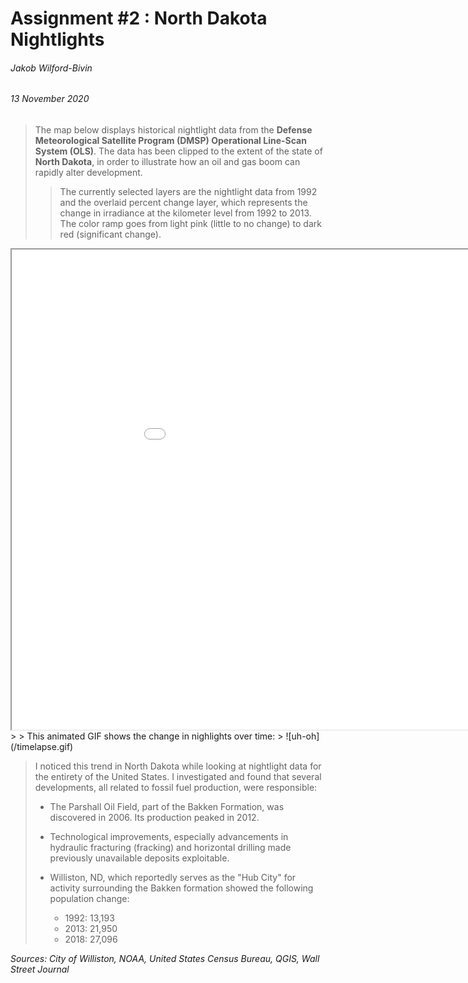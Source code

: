 # Assignment #2 : North Dakota Nightlights
###### Jakob Wilford-Bivin
###### 13 November 2020
>The map below displays historical nightlight data from the **Defense Meteorological Satellite Program (DMSP) Operational Line-Scan System (OLS)**. The data has been clipped to the extent of the state of **North Dakota**, in order to illustrate how an oil and gas boom can rapidly alter development. 
>>The currently selected layers are the nightlight data from 1992 and the overlaid percent change layer, which represents the change in irradiance at the kilometer level from 1992 to 2013. The color ramp goes from light pink (little to no change) to dark red (significant change). 

<iframe src="assignment2/index.html" width=1024 height=768></iframe>  
>
> This animated GIF shows the change in nighlights over time:  
>
![uh-oh](/timelapse.gif)

> I noticed this trend in North Dakota while looking at nightlight data for the entirety of the United States. I investigated and found that several developments, all related to fossil fuel production, were responsible:
>- The Parshall Oil Field, part of the Bakken Formation, was discovered in 2006. Its production peaked in 2012.
>
>- Technological improvements, especially advancements in hydraulic fracturing (fracking) and horizontal drilling made previously unavailable deposits exploitable.
>
>- Williston, ND, which reportedly serves as the "Hub City" for activity surrounding the Bakken formation showed the following population change:
>	- 1992: 13,193
>	- 2013: 21,950
>	- 2018: 27,096


*Sources: City of Williston, NOAA, United States Census Bureau, QGIS, Wall Street Journal*
